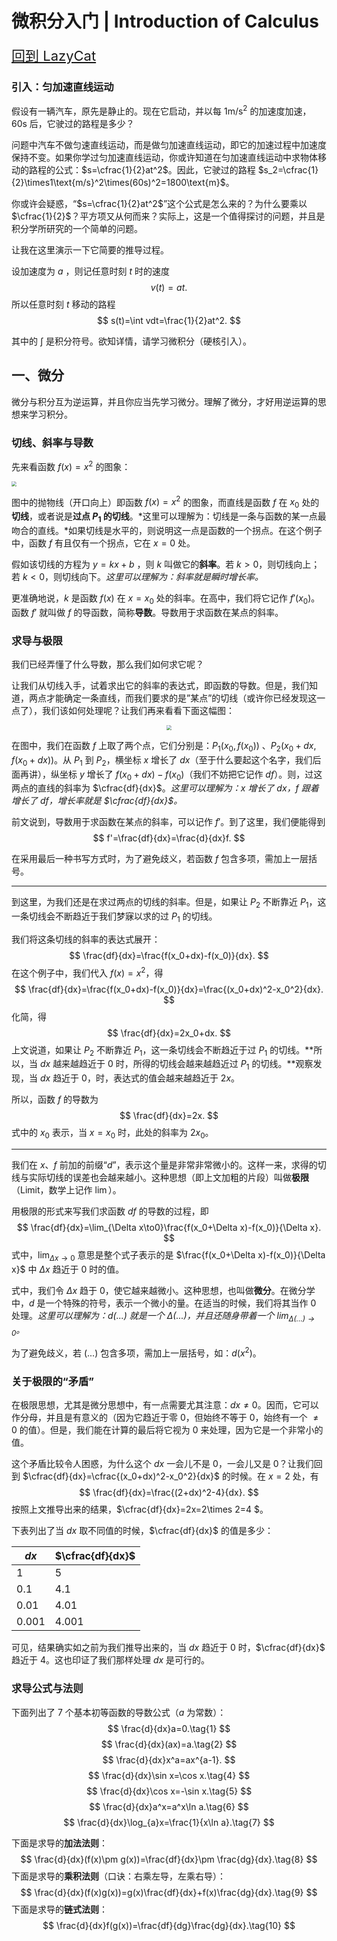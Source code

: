 # 微积分入门 | Introduction of Calculus

<a href=".." style="font-size:22px;">回到 LazyCat</a>

### 引入：匀加速直线运动

假设有一辆汽车，原先是静止的。现在它启动，并以每 $1\text{m/s}^2$ 的加速度加速，$60\text{s}$ 后，它驶过的路程是多少？

问题中汽车不做匀速直线运动，而是做匀加速直线运动，即它的加速过程中加速度保持不变。如果你学过匀加速直线运动，你或许知道在匀加速直线运动中求物体移动的路程的公式：$s=\cfrac{1}{2}at^2$。因此，它驶过的路程 $s_2=\cfrac{1}{2}\times1\text{m/s}^2\times(60s)^2=1800\text{m}$。

你或许会疑惑，“$s=\cfrac{1}{2}at^2$”这个公式是怎么来的？为什么要乘以 $\cfrac{1}{2}$？平方项又从何而来？实际上，这是一个值得探讨的问题，并且是积分学所研究的一个简单的问题。

让我在这里演示一下它简要的推导过程。

设加速度为 $a$ ，则记任意时刻 $t$ 时的速度
$$
v(t)=at.
$$
所以任意时刻 $t$ 移动的路程
$$
s(t)=\int vdt=\frac{1}{2}at^2.
$$

其中的 $\int$ 是积分符号。欲知详情，请学习微积分（硬核引入）。

## 一、微分

微分与积分互为逆运算，并且你应当先学习微分。理解了微分，才好用逆运算的思想来学习积分。

### 切线、斜率与导数

先来看函数 $f(x)=x^2$ 的图象：

<img src="../images/a0001/01.jpg" style="zoom: 50%;" />

图中的抛物线（开口向上）即函数 $f(x)=x^2$ 的图象，而直线是函数 $f$ 在 $x_0$ 处的**切线**，或者说是**过点 $P_1$ 的切线**。*这里可以理解为：切线是一条与函数的某一点最吻合的直线。*如果切线是水平的，则说明这一点是函数的一个拐点。在这个例子中，函数 $f$ 有且仅有一个拐点，它在 $x=0$ 处。

假如该切线的方程为 $y=kx+b$ ，则 $k$ 叫做它的**斜率**。若 $k>0$，则切线向上；若 $k<0$，则切线向下。*这里可以理解为：斜率就是瞬时增长率。*

更准确地说，$k$ 是函数 $f(x)$ 在 $x=x_0$ 处的斜率。在高中，我们将它记作 $f'(x_0)$。函数 $f'$ 就叫做 $f$ 的导函数，简称**导数**。导数用于求函数在某点的斜率。

### 求导与极限

我们已经弄懂了什么导数，那么我们如何求它呢？

让我们从切线入手，试着求出它的斜率的表达式，即函数的导数。但是，我们知道，两点才能确定一条直线，而我们要求的是”某点”的切线（或许你已经发现这一点了），我们该如何处理呢？让我们再来看看下面这幅图：

<center> <img src="../images/a0001/02.jpg" style="zoom: 50%;" /></center>

在图中，我们在函数 $f$ 上取了两个点，它们分别是：$P_1(x_0,f(x_0))$ 、$P_2(x_0+dx,f(x_0+dx))$。从 $P_1$ 到 $P_2$，横坐标 $x$ 增长了 $dx$（至于什么要起这个名字，我们后面再讲），纵坐标 $y$ 增长了 $f(x_0+dx)-f(x_0)$（我们不妨把它记作 $df$）。则，过这两点的直线的斜率为 $\cfrac{df}{dx}$。*这里可以理解为：$x$ 增长了 $dx$，$f$ 跟着增长了 $df$，增长率就是 $\cfrac{df}{dx}$。*

前文说到，导数用于求函数在某点的斜率，可以记作 $f'$。到了这里，我们便能得到
$$
f'=\frac{df}{dx}=\frac{d}{dx}f.
$$

在采用最后一种书写方式时，为了避免歧义，若函数 $f$ 包含多项，需加上一层括号。


***

到这里，为我们还是在求过两点的切线的斜率。但是，如果让 $P_2$ 不断靠近 $P_1$，这一条切线会不断趋近于我们梦寐以求的过 $P_1$ 的切线。

我们将这条切线的斜率的表达式展开：
$$
\frac{df}{dx}=\frac{f(x_0+dx)-f(x_0)}{dx}.
$$
在这个例子中，我们代入 $f(x)=x^2$，得
$$
\frac{df}{dx}=\frac{f(x_0+dx)-f(x_0)}{dx}=\frac{(x_0+dx)^2-x_0^2}{dx}.
$$
化简，得
$$
\frac{df}{dx}=2x_0+dx.
$$
上文说道，如果让 $P_2$ 不断靠近 $P_1$，这一条切线会不断趋近于过 $P_1$ 的切线。**所以，当 $dx$ 越来越趋近于 $0$ 时，所得的切线会越来越趋近过 $P_1$ 的切线。**观察发现，当 $dx$ 趋近于 $0$，时，表达式的值会越来越趋近于 $2x$。

所以，函数 $f$ 的导数为
$$
\frac{df}{dx}=2x.
$$
式中的 $x_0$ 表示，当 $x=x_0$ 时，此处的斜率为 $2x_0$。

***

我们在 $x$、$f$ 前加的前缀“$d$”，表示这个量是非常非常微小的。这样一来，求得的切线与实际切线的误差也会越来越小。这种思想（即上文加粗的片段）叫做**极限**（Limit，数学上记作 $\lim$）。

用极限的形式来写我们求函数 $df$ 的导数的过程，即
$$
\frac{df}{dx}=\lim_{\Delta x\to0}\frac{f(x_0+\Delta x)-f(x_0)}{\Delta x}.
$$
式中，$\lim_{\Delta x\to0}$ 意思是整个式子表示的是 $\frac{f(x_0+\Delta x)-f(x_0)}{\Delta x}$ 中 $\Delta x$ 趋近于 $0$ 时的值。

式中，我们令 $\Delta x$ 趋于 $0$，使它越来越微小。这种思想，也叫做**微分**。在微分学中，$d$ 是一个特殊的符号，表示一个微小的量。在适当的时候，我们将其当作 $0$ 处理。*这里可以理解为：$d(...)$ 就是一个 $\Delta(...)$，并且还随身带着一个 $\lim_{\Delta(...) \to0}$。*

为了避免歧义，若 $(...)$ 包含多项，需加上一层括号，如：$d(x^2)$。

### 关于极限的“矛盾”

在极限思想，尤其是微分思想中，有一点需要尤其注意：$dx\neq0$。因而，它可以作分母，并且是有意义的（因为它趋近于零 $0$，但始终不等于 $0$，始终有一个 $\neq0$ 的值）。但是，我们能在计算的最后将它视为 $0$ 来处理，因为它是一个非常小的值。

这个矛盾比较令人困惑，为什么这个 $dx$ 一会儿不是 $0$，一会儿又是 $0$？让我们回到 $\cfrac{df}{dx}=\cfrac{(x_0+dx)^2-x_0^2}{dx}$ 的时候。在 $x=2$ 处，有
$$
\frac{df}{dx}=\frac{(2+dx)^2-4}{dx}.
$$
按照上文推导出来的结果，$\cfrac{df}{dx}=2x=2\times 2=4 $。

下表列出了当 $dx$ 取不同值的时候，$\cfrac{df}{dx}$ 的值是多少：

| $dx$  | $\cfrac{df}{dx}$ |
| ----- | ---------------- |
| 1     | 5                |
| 0.1   | 4.1              |
| 0.01  | 4.01             |
| 0.001 | 4.001            |

可见，结果确实如之前为我们推导出来的，当 $dx$ 趋近于 $0$ 时，$\cfrac{df}{dx}$ 趋近于 $4$。这也印证了我们那样处理 $dx$ 是可行的。

### 求导公式与法则

下面列出了 7 个基本初等函数的导数公式（$a$ 为常数）：
$$
\frac{d}{dx}a=0.\tag{1}
$$
$$
\frac{d}{dx}(ax)=a.\tag{2}
$$
$$
\frac{d}{dx}x^a=ax^{a-1}.
$$
$$
\frac{d}{dx}\sin x=\cos x.\tag{4}
$$
$$
\frac{d}{dx}\cos x=-\sin x.\tag{5}
$$
$$
\frac{d}{dx}a^x=a^x\ln a.\tag{6}
$$
$$
\frac{d}{dx}\log_{a}x=\frac{1}{x\ln a}.\tag{7}
$$

下面是求导的**加法法则**：
$$
\frac{d}{dx}(f(x)\pm g(x))=\frac{df}{dx}\pm \frac{dg}{dx}.\tag{8}
$$
下面是求导的**乘积法则**（口诀：右乘左导，左乘右导）：
$$
\frac{d}{dx}(f(x)g(x))=g(x)\frac{df}{dx}+f(x)\frac{dg}{dx}.\tag{9}
$$
下面是求导的**链式法则**：
$$
\frac{d}{dx}f(g(x))=\frac{df}{dg}\frac{dg}{dx}.\tag{10}
$$